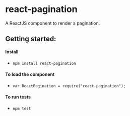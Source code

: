 react-pagination
================

A ReactJS component to render a pagination.


Getting started:
---------------------

#### Install

  * `npm install react-pagination`

#### To load the component

  * `var ReactPagination = require("react-pagination");`

#### To run tests

  * `npm test`
